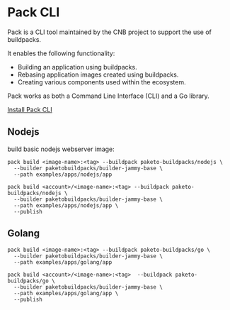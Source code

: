 # Pack CLI

Pack is a CLI tool maintained by the CNB project to support the use of buildpacks.

It enables the following functionality:

- Building an application using buildpacks.
- Rebasing application images created using buildpacks.
- Creating various components used within the ecosystem.

Pack works as both a Command Line Interface (CLI) and a Go library.

[Install Pack CLI](https://buildpacks.io/docs/for-platform-operators/how-to/integrate-ci/pack/)

## Nodejs

build basic nodejs webserver image:

```
pack build <image-name>:<tag> --buildpack paketo-buildpacks/nodejs \
  --builder paketobuildpacks/builder-jammy-base \
  --path examples/apps/nodejs/app
```

```
pack build <account>/<image-name>:<tag> --buildpack paketo-buildpacks/nodejs \
  --builder paketobuildpacks/builder-jammy-base \
  --path examples/apps/nodejs/app \
  --publish
```

## Golang

```
pack build <image-name>:<tag> --buildpack paketo-buildpacks/go \
  --builder paketobuildpacks/builder-jammy-base \
  --path examples/apps/golang/app
```

```
pack build <account>/<image-name>:<tag>  --buildpack paketo-buildpacks/go \
  --builder paketobuildpacks/builder-jammy-base \
  --path examples/apps/golang/app \
  --publish
```